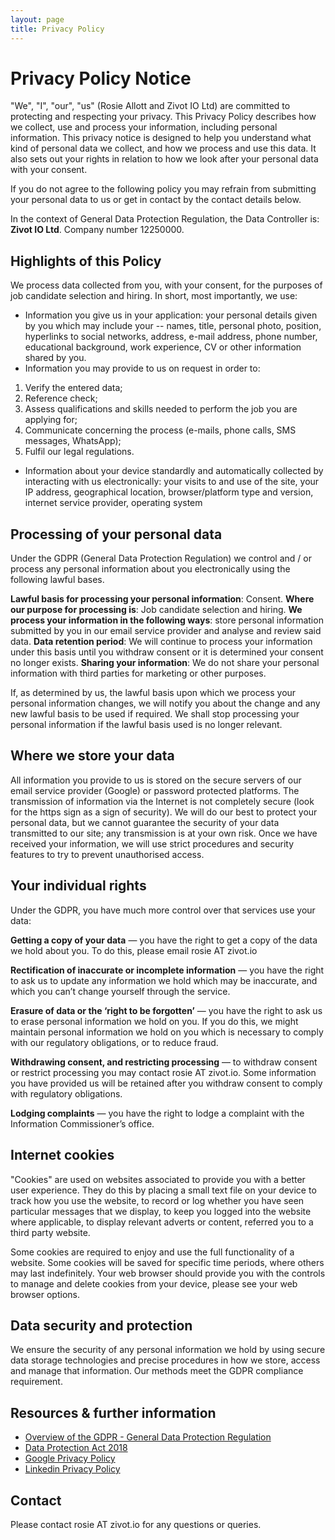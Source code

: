 ```yaml
---
layout: page
title: Privacy Policy
---
```


# Privacy Policy Notice

"We", "I", "our", "us" (Rosie Allott and Zivot IO Ltd) are committed to protecting and respecting your privacy. This Privacy Policy describes how we collect, use and process your information, including personal information. This privacy notice is designed to help you understand what kind of personal data we collect, and how we process and use this data. It also sets out your rights in relation to how we look after your personal data with your consent.

If you do not agree to the following policy you may refrain from submitting your personal data to us or get in contact by the contact details below.

In the context of General Data Protection Regulation, the Data Controller is: **Zivot IO Ltd**. Company number 12250000.

## Highlights of this Policy

We process data collected from you, with your consent, for the purposes of job candidate selection and hiring. In short, most importantly, we use:

* Information you give us in your application: your personal details given by you which may include your -- names, title, personal photo, position, hyperlinks to social networks, address, e-mail address, phone number, educational background, work experience, CV or other information shared by you.
* Information you may provide to us on request in order to:
1. Verify the entered data;
2. Reference check;
3. Assess qualifications and skills needed to perform the job you are applying for;
4. Communicate concerning the process (e-mails, phone calls, SMS messages, WhatsApp);
5. Fulfil our legal regulations.
* Information about your device standardly and automatically collected by interacting with us electronically: your visits to and use of the site, your IP address, geographical location, browser/platform type and version, internet service provider, operating system

## Processing of your personal data
Under the GDPR (General Data Protection Regulation) we control and / or process any personal information about you electronically using the following lawful bases.

**Lawful basis for processing your personal information**: Consent.
**Where our purpose for processing is**: Job candidate selection and hiring.
**We process your information in the following ways**: store personal information submitted by you in our email service provider and analyse and review said data.
**Data retention period**: We will continue to process your information under this basis until you withdraw consent or it is determined your consent no longer exists.
**Sharing your information**: We do not share your personal information with third parties for marketing or other purposes.

If, as determined by us, the lawful basis upon which we process your personal information changes, we will notify you about the change and any new lawful basis to be used if required. We shall stop processing your personal information if the lawful basis used is no longer relevant.

## Where we store your data
All information you provide to us is stored on the secure servers of our email service provider (Google) or password protected platforms. The transmission of information via the Internet is not completely secure (look for the https sign as a sign of security). We will do our best to protect your personal data, but we cannot guarantee the security of your data transmitted to our site; any transmission is at your own risk. Once we have received your information, we will use strict procedures and security features to try to prevent unauthorised access.

## Your individual rights
Under the GDPR, you have much more control over that services use your data:

**Getting a copy of your data** — you have the right to get a copy of the data we hold about you. To do this, please email rosie AT zivot.io

**Rectification of inaccurate or incomplete information** — you have the right to ask us to update any information we hold which may be inaccurate, and which you can’t change yourself through the service.

**Erasure of data or the ‘right to be forgotten’** — you have the right to ask us to erase personal information we hold on you. If you do this, we might maintain personal information we hold on you which is necessary to comply with our regulatory obligations, or to reduce fraud.

**Withdrawing consent, and restricting processing** — to withdraw consent or restrict processing you may contact rosie AT zivot.io. Some information you have provided us will be retained after you withdraw consent to comply with regulatory obligations.

**Lodging complaints** — you have the right to lodge a complaint with the Information Commissioner’s office.


## Internet cookies

"Cookies" are used on websites associated to provide you with a better user experience. They do this by placing a small text file on your device to track how you use the website, to record or log whether you have seen particular messages that we display, to keep you logged into the website where applicable, to display relevant adverts or content, referred you to a third party website.

Some cookies are required to enjoy and use the full functionality of a website. Some cookies will be saved for specific time periods, where others may last indefinitely. Your web browser should provide you with the controls to manage and delete cookies from your device, please see your web browser options.

## Data security and protection
We ensure the security of any personal information we hold by using secure data storage technologies and precise procedures in how we store, access and manage that information. Our methods meet the GDPR compliance requirement.

## Resources & further information
* [Overview of the GDPR - General Data Protection Regulation](https://ico.org.uk/for-organisations/data-protection-reform/overview-of-the-gdpr/)
* [Data Protection Act 2018](http://www.legislation.gov.uk/ukpga/2018/12/contents/enacted)
* [Google Privacy Policy](http://www.google.com/privacy.html)
* [Linkedin Privacy Policy](https://www.linkedin.com/legal/privacy-policy)


## Contact

Please contact rosie AT zivot.io for any questions or queries.
